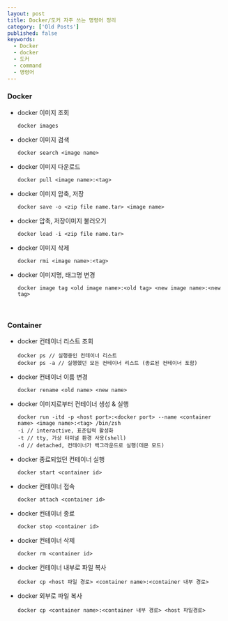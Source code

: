```yaml
---
layout: post
title: Docker/도커 자주 쓰는 명령어 정리
category: ['Old Posts']
published: false
keywords:
  - Docker
  - docker
  - 도커
  - command
  - 명령어
---
```


### Docker

- docker 이미지 조회

  ```
  docker images
  ```

- docker 이미지 검색

  ```
  docker search <image name>
  ```

- docker 이미지 다운로드

  ```
  docker pull <image name>:<tag>
  ```

- docker 이미지 압축, 저장

  ```
  docker save -o <zip file name.tar> <image name>
  ```

- docker 압축, 저장이미지 불러오기

  ```
  docker load -i <zip file name.tar>
  ```

- docker 이미지 삭제

  ```
  docker rmi <image name>:<tag>
  ```

- docker 이미지명, 태그명 변경

  ```
  docker image tag <old image name>:<old tag> <new image name>:<new tag>
  ```

<br/>

### Container

- docker 컨테이너 리스트 조회

  ```
  docker ps // 실행중인 컨테이너 리스트
  docker ps -a // 실행했던 모든 컨테이너 리스트 (종료된 컨테이너 포함)
  ```

- docker 컨테이너 이름 변경

  ```
  docker rename <old name> <new name>
  ```

- docker 이미지로부터 컨테이너 생성 & 실행

  ```
  docker run -itd -p <host port>:<docker port> --name <container name> <image name>:<tag> /bin/zsh
  -i // interactive, 표준입력 활성화
  -t // tty, 가상 터미널 환경 사용(shell)
  -d // detached, 컨테이너가 백그라운드로 실행(데몬 모드)
  ```

- docker 종료되었던 컨테이너 실행

  ```
  docker start <container id>
  ```

- docker 컨테이너 접속

  ```
  docker attach <container id>
  ```

- docker 컨테이너 종료

  ```
  docker stop <container id>
  ```

- docker 컨테이너 삭제

  ```
  docker rm <container id>
  ```

- docker 컨테이너 내부로 파일 복사

  ```
  docker cp <host 파일 경로> <container name>:<container 내부 경로>
  ```

- docker 외부로 파일 복사

  ```
  docker cp <container name>:<container 내부 경로> <host 파일경로>
  ```

